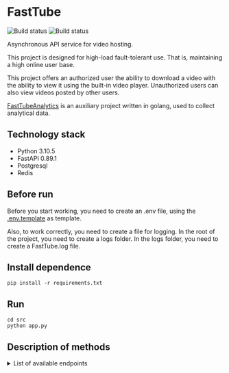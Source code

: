# FastTube
![Build status](https://github.com/daniil49926/FastTube/actions/workflows/checks.yml/badge.svg?branch=main)
![Build status](https://github.com/daniil49926/FastTube/actions/workflows/tests.yml/badge.svg?branch=main)

Asynchronous API service for video hosting.

This project is designed for high-load fault-tolerant use. That is, maintaining a high online user base.

This project offers an authorized user the ability to download a video with the ability to view it using the built-in video player. Unauthorized users can also view videos posted by other users.

[FastTubeAnalytics](https://github.com/daniil49926/FastTubeAnalytics) is an auxiliary project written in golang, used to collect analytical data.

## Technology stack

- Python 3.10.5
- FastAPI 0.89.1
- Postgresql
- Redis

## Before run

Before you start working, you need to create an .env file, using the [.env.template](https://github.com/daniil49926/FastTube/blob/main/.env.template) as template.

Also, to work correctly, you need to create a file for logging. In the root of the project, you need to create a logs folder. In the logs folder, you need to create a FastTube.log file.

## Install dependence
```
pip install -r requirements.txt
```

## Run
```
cd src
python app.py
```

## Description of methods

<details>
<summary> List of available endpoints </summary>

1. A simple endpoint for health check:

**Request**
```
GET /healthchecker/v1/test
```

<details>
<summary>Response 200</summary>

```json
{
  "result": "OK"
}
```

</details>

2. Request to get user:

**Request**
```
GET /user/v1/users/{uid:integer}
```

<details>
<summary>Response 200</summary>

```json
{
  "name": "string",
  "surname": "string",
  "username": "string",
  "gender": 0,
  "email": "user@example.com",
  "id": 0,
  "created_at": "2023-02-14T17:20:23.916Z",
  "is_active": 0
}
```

</details>

<details>
<summary>Response 404</summary>

```json
{
  "message": "string"
}
```

</details>

<details>
<summary>Response 422</summary>

```json
{
  "detail": [
    {
      "loc": [
        "string",
        0
      ],
      "msg": "string",
      "type": "string"
    }
  ]
}
```

</details>

3. Request to add user.

**Request**
```
POST /user/v1/users
```

<details>
<summary>Request body *required</summary>

```json
{
  "name": "string",
  "surname": "string",
  "username": "string",
  "gender": 0,
  "email": "user@example.com",
  "password": "string"
}
```

</details>

<details>
<summary>Response 200</summary>

```json
{
  "name": "string",
  "surname": "string",
  "username": "string",
  "gender": 0,
  "email": "user@example.com",
  "id": 0,
  "created_at": "2023-02-14T17:23:37.941Z",
  "is_active": 0
}
```

</details>

<details>
<summary>Response 422</summary>

```json
{
  "detail": [
    {
      "loc": [
        "string",
        0
      ],
      "msg": "string",
      "type": "string"
    }
  ]
}
```

</details>

more methods in progress...


</details>


